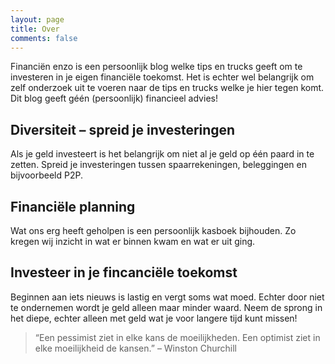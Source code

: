 ```yaml
---
layout: page
title: Over
comments: false
---
```


Financiën enzo is een persoonlijk blog welke tips en trucks geeft om te investeren in je eigen financiële toekomst. Het is echter wel belangrijk om zelf onderzoek uit te voeren naar de tips en trucks welke je hier tegen komt. Dit blog geeft géén (persoonlijk) financieel advies!

<div class="container">
    <div class="counter col_third">
      <h2 class="title">Diversiteit – spreid je investeringen</h2>
      <p>Als je geld investeert is het belangrijk om niet al je geld op één paard in te zetten. Spreid je investeringen tussen spaarrekeningen, beleggingen en bijvoorbeeld P2P.</p>
    </div>
    <div class="counter col_third">
      <h2 class="title">Financiële planning</h2>
      <p>Wat ons erg heeft geholpen is een persoonlijk kasboek bijhouden. Zo kregen wij inzicht in wat er binnen kwam en wat er uit ging.</p>
    </div>
    <div class="counter col_third end">
      <h2 class="title">Investeer in je fincanciële toekomst</h2>
      <p>Beginnen aan iets nieuws is lastig en vergt soms wat moed. Echter door niet te ondernemen wordt je geld alleen maar minder waard.
Neem de sprong in het diepe, echter alleen met geld wat je voor langere tijd kunt missen!</p>
    </div>
</div>

> “Een pessimist ziet in elke kans de moeilijkheden. Een optimist ziet in elke moeilijkheid de kansen.” – Winston Churchill
